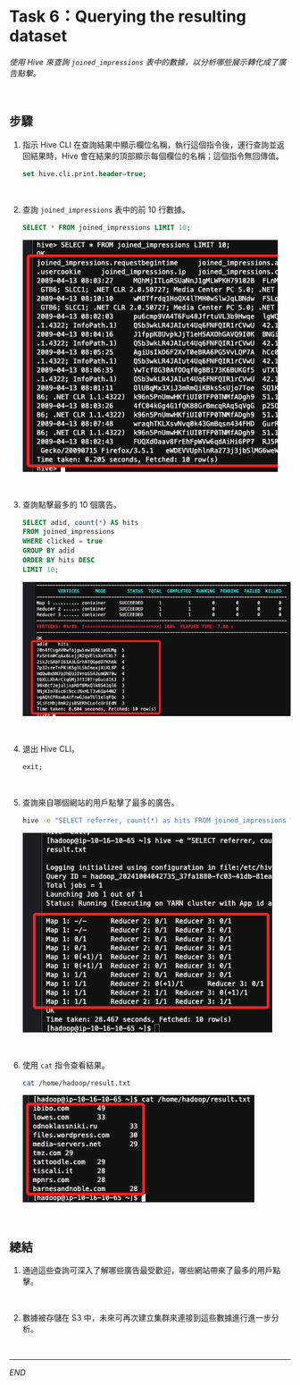 # Task 6：Querying the resulting dataset

_使用 Hive 來查詢 `joined_impressions` 表中的數據，以分析哪些展示轉化成了廣告點擊。_

<br>

## 步驟

1. 指示 Hive CLI 在查詢結果中顯示欄位名稱，執行這個指令後，運行查詢並返回結果時，Hive 會在結果的頂部顯示每個欄位的名稱；這個指令無回傳值。

    ```sql
    set hive.cli.print.header=true;
    ```

<br>

2. 查詢 `joined_impressions` 表中的前 10 行數據。

    ```sql
    SELECT * FROM joined_impressions LIMIT 10;
    ```

    ![](images/img_54.png)

<br>

3. 查詢點擊最多的 10 個廣告。

    ```sql
    SELECT adid, count(*) AS hits 
    FROM joined_impressions 
    WHERE clicked = true 
    GROUP BY adid 
    ORDER BY hits DESC 
    LIMIT 10;
    ```

    ![](images/img_55.png)

<br>

4. 退出 Hive CLI。

    ```sql
    exit;
    ```

<br>

5. 查詢來自哪個網站的用戶點擊了最多的廣告。

    ```bash
    hive -e "SELECT referrer, count(*) as hits FROM joined_impressions WHERE clicked = true GROUP BY referrer ORDER BY hits DESC LIMIT 10;" > /home/hadoop/result.txt
    ```

    ![](images/img_56.png)

<br>

6. 使用 `cat` 指令查看結果。

    ```bash
    cat /home/hadoop/result.txt
    ```

    ![](images/img_57.png)

<br>

## 總結

1. 通過這些查詢可深入了解哪些廣告最受歡迎，哪些網站帶來了最多的用戶點擊。

<br>

2. 數據被存儲在 S3 中，未來可再次建立集群來連接到這些數據進行進一步分析。

<br>

___

_END_